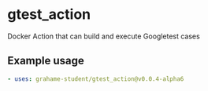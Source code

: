 # gtest_action
Docker Action that can build and execute Googletest cases

## Example usage
```yaml
- uses: grahame-student/gtest_action@v0.0.4-alpha6
```
